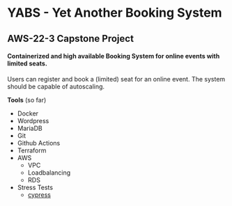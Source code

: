 # YABS - Yet Another Booking System

## AWS-22-3 Capstone Project

#### Containerized and high available Booking System for online events with limited seats.

Users can register and book a (limited) seat for an online event.
The system should be capable of autoscaling.

**Tools** (so far)
- Docker
- Wordpress
- MariaDB
- Git
- Github Actions
- Terraform
- AWS
  - VPC
  - Loadbalancing
  - RDS
- Stress Tests
  - [cypress](https://www.cypress.io/)
